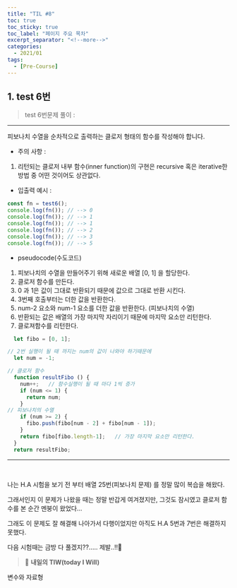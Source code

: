 ```yaml
---
title: "TIL #8"
toc: true
toc_sticky: true
toc_label: "페이지 주요 목차"
excerpt_separator: "<!--more-->"
categories:
  - 2021/01
tags:
  - [Pre-Course]
---
```



## 1. test 6번

> test 6번문제 풀이 :
------

피보나치 수열을 순차적으로 출력하는 클로저 형태의 함수를 작성해야 합니다.

* 주의 사항 : 
1. 리턴되는 클로저 내부 함수(inner function)의 구현은 recursive 혹은 iterative한 방법 중 어떤 것이어도 상관없다.

* 입출력 예시 :

```javascript
const fn = test6();
console.log(fn()); // --> 0
console.log(fn()); // --> 1
console.log(fn()); // --> 1
console.log(fn()); // --> 2
console.log(fn()); // --> 3
console.log(fn()); // --> 5
```

* pseudocode(수도코드)
1. 피보나치의 수열을 만들어주기 위해 새로운 배열 [0, 1] 을 할당한다.
2. 클로저 함수를 만든다.
3. 0 과 1은 값이 그대로 반환되기 때문에 값으르 그대로 반환 시킨다.
4. 3번째 호출부터는 더한 값을 반환한다.
5. num-2 요소와 num-1 요소를 더한 값을 반환한다. (피보나치의 수열)
6. 반환되는 값은 배열의 가장 마지막 자리이기 때문에 마지막 요소만 리턴한다.
7. 클로져함수를 리턴한다.

```javascript
  let fibo = [0, 1];

// 2번 실행이 될 때 까지는 num의 값이 나와야 하기때문에
  let num = -1;    

// 클로저 함수
  function resultFibo () {
    num++;   // 함수실행이 될 때 마다 1씩 증가
    if (num <= 1) {
      return num;
    }
// 피보나치의 수열
    if (num >= 2) {     
      fibo.push(fibo[num - 2] + fibo[num - 1]);
    }
    return fibo[fibo.length-1];   // 가장 마지막 요소만 리턴한다.
  }
  return resultFibo;
```
---
<br/>

나는 H.A 시험을 보기 전 부터 배열 25번(피보나치 문제) 를 정말 많이 복습을 해왔다.

그래서인지 이 문제가 나왔을 때는 정말 반갑게 여겨졌지만, 그것도 잠시였고 클로저 함수를 본 순간 멘붕이 왔었다...

그래도 이 문제도 잘 해결해 나아가서 다행이었지만 아직도 H.A 5번과 7번은 해결하지 못했다.

다음 시험때는 금방 다 풀겠지??..... 제발..!!:pray:



> :punch: **내일의 TIW(today I Will)**

변수와 자료형


